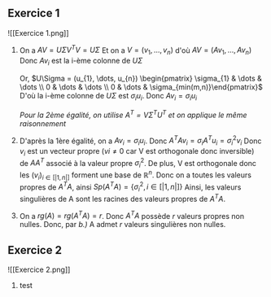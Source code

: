 ## Exercice 1

![[Exercice 1.png]]

1. On a $AV = U\Sigma V^TV = U\Sigma$
   Et on a $V = (v_{1},\dots,v_{n})$ d'où $AV = (Av_{1}, \dots, Av_{n})$
   Donc $Av_{i}$ est la i-ème colonne de $U\Sigma$
   
   Or, $U\Sigma = (u_{1}, \dots, u_{n}) \begin{pmatrix} \sigma_{1} & \dots & \dots \\ 0 & \dots & \dots \\ 0 & \dots & \sigma_{min(m,n)}\end{pmatrix}$
   D'où la i-ème colonne de $U\Sigma$ est $\sigma_{i}u_{i}$.
   Donc $Av_{i} = \sigma_{i}u_{i}$
   
   _Pour la 2ème égalité, on utilise $A^T = V\Sigma^T U^T$ et on applique le même raisonnement_
   
2. D'après la 1ère égalité, on a $Av_{i} = \sigma_{i}u_{i}$.
   Donc $A^TAv_{i}=\sigma_{i}A^Tu_{i} = \sigma_{i}^2v_{i}$
   Donc $v_{i}$ est un vecteur propre ($vi \neq 0$ car V est orthogonale donc inversible) de $AA^T$ associé à la valeur propre $\sigma_{i}^2$.
   De plus, V est orthogonale donc les $(v_{i})_{i \in [|1,n|]}$ forment une base de $\mathbb{R}^n$.
   Donc on a toutes les valeurs propres de $A^TA$, ainsi $Sp(A^TA) = \{ \sigma_{i}^2, i \in [|1,n|]\}$
   Ainsi, les valeurs singulières de A sont les racines des valeurs propres de $A^TA$.
        
3. On a $rg(A) = rg(A^TA) = r$.
   Donc $A^TA$ possède $r$ valeurs propres non nulles. Donc, par _b.)_ A admet $r$ valeurs singulières non nulles.

## Exercice 2
![[Exercice 2.png]]
   
   1. test